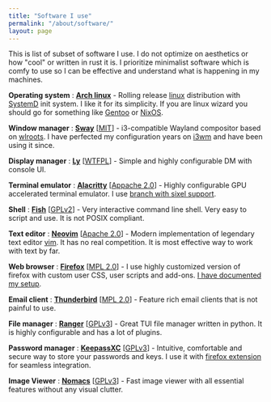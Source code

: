 ```yaml
---
title: "Software I use"
permalink: "/about/software/"
layout: page
---
```


This is list of subset of software I use. I do not optimize on aesthetics or how "cool" or written in rust
it is. I prioritize minimalist software which is comfy to use so I can be effective and understand what is
happening in my machines.

**Operating system**
: **[Arch linux](https://archlinux.org/)** - Rolling release [linux](https://kernel.org/) distribution
  with [SystemD](https://systemd.io/) init system. I like it for its simplicity. If you are linux wizard
  you should go for something like [Gentoo](https://www.gentoo.org/) or [NixOS](https://nixos.org/).

**Window manager**
: **[Sway](https://swaywm.org/)** [[MIT](https://github.com/swaywm/sway/blob/master/LICENSE)] -
  i3-compatible Wayland compositor based on [wlroots](https://gitlab.freedesktop.org/wlroots/wlroots/).
  I have perfected my configuration years on [i3wm](https://i3wm.org/) and have been using it since.

**Display manager**
: **[Ly](https://github.com/fairyglade/ly)** [[WTFPL](https://github.com/fairyglade/ly?tab=WTFPL-1-ov-file#readme)] -
   Simple and highly configurable DM with console UI.

**Terminal emulator**
: **[Alacritty](https://alacritty.org/)** [[Appache 2.0](https://github.com/alacritty/alacritty/blob/master/LICENSE-APACHE)] -
  Highly configurable GPU accelerated terminal emulator. I use [branch with sixel support](https://github.com/alacritty/alacritty/pull/4763).

**Shell**
: **[Fish](https://fishshell.com/)** [[GPLv2](https://github.com/fish-shell/fish-shell?tab=License-1-ov-file#readme)] -
  Very interactive command line shell. Very easy to script and use. It is not POSIX compliant.

**Text editor**
: **[Neovim](https://neovim.io/)** [[Apache 2.0](https://github.com/neovim/neovim?tab=License-1-ov-file#readme)] -
  Modern implementation of legendary text editor [vim](https://www.vim.org/). It has no real competition.
  It is most effective way to work with text by far.

**Web browser**
: **[Firefox](https://www.mozilla.org/en-US/firefox/new/)** [[MPL 2.0](https://www.mozilla.org/en-US/MPL/)] -
  I use highly customized version of firefox with custom user CSS, user scripts and add-ons.
  [I have documented my setup](/firefox-customization/).

**Email client**
: **[Thunderbird](https://www.thunderbird.net/)** [[MPL 2.0](https://www.mozilla.org/en-US/about/legal/eula/thunderbird-2/)] -
  Feature rich email clients that is not painful to use.

**File manager**
: **[Ranger](https://github.com/ranger/ranger)** [[GPLv3](https://github.com/ranger/ranger?tab=GPL-3.0-1-ov-file#readme)] -
  Great TUI file manager written in python. It is highly configurable and has a lot of plugins.

**Password manager**
: **[KeepassXC](https://keepassxc.org/)** [[GPLv3](https://github.com/keepassxreboot/keepassxc?tab=readme-ov-file#license)] -
  Intuitive, comfortable and secure way to store your passwords and keys. I use it with [firefox extension](https://addons.mozilla.org/en-US/firefox/addon/keepassxc-browser/) for seamless integration.

**Image Viewer**
: **[Nomacs](https://nomacs.org/)** [[GPLv3](https://github.com/nomacs/nomacs?tab=GPL-3.0-1-ov-file#readme)] -
  Fast image viewer with all essential features without any visual clutter.

